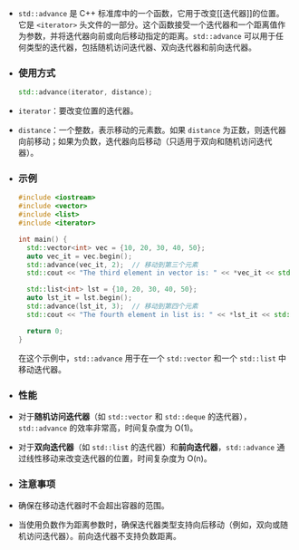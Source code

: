 - `std::advance` 是 C++ 标准库中的一个函数，它用于改变[[迭代器]]的位置。它是 `<iterator>` 头文件的一部分。这个函数接受一个迭代器和一个距离值作为参数，并将迭代器向前或向后移动指定的距离。`std::advance` 可以用于任何类型的迭代器，包括随机访问迭代器、双向迭代器和前向迭代器。
- ### 使用方式
  
  ```cpp
  std::advance(iterator, distance);
  ```
- `iterator`：要改变位置的迭代器。
- `distance`：一个整数，表示移动的元素数。如果 `distance` 为正数，则迭代器向前移动；如果为负数，迭代器向后移动（只适用于双向和随机访问迭代器）。
- ### 示例
  
  ```cpp
  #include <iostream>
  #include <vector>
  #include <list>
  #include <iterator>
  
  int main() {
    std::vector<int> vec = {10, 20, 30, 40, 50};
    auto vec_it = vec.begin();
    std::advance(vec_it, 2);  // 移动到第三个元素
    std::cout << "The third element in vector is: " << *vec_it << std::endl;
  
    std::list<int> lst = {10, 20, 30, 40, 50};
    auto lst_it = lst.begin();
    std::advance(lst_it, 3);  // 移动到第四个元素
    std::cout << "The fourth element in list is: " << *lst_it << std::endl;
  
    return 0;
  }
  ```
  
  在这个示例中，`std::advance` 用于在一个 `std::vector` 和一个 `std::list` 中移动迭代器。
- ### 性能
- 对于**随机访问迭代器**（如 `std::vector` 和 `std::deque` 的迭代器），`std::advance` 的效率非常高，时间复杂度为 O(1)。
- 对于**双向迭代器**（如 `std::list` 的迭代器）和**前向迭代器**，`std::advance` 通过线性移动来改变迭代器的位置，时间复杂度为 O(n)。
- ### 注意事项
- 确保在移动迭代器时不会超出容器的范围。
- 当使用负数作为距离参数时，确保迭代器类型支持向后移动（例如，双向或随机访问迭代器）。前向迭代器不支持负数距离。